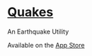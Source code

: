 # [Quakes](http://www.ackermann.io/quakes)
An Earthquake Utility

Available on the [App Store](https://itunes.apple.com/us/app/quakes-earthquake-utility/id1071904740?ls=1&mt=8)
